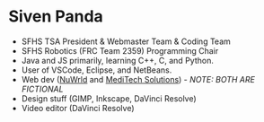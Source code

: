 <h1>Siven Panda</h1>
<ul>
<li>SFHS TSA President & Webmaster Team & Coding Team
<li>SFHS Robotics (FRC Team 2359) Programming Chair
<li>Java and JS primarily, learning C++, C, and Python.
<li>User of VSCode, Eclipse, and NetBeans.
  <li>Web dev (<a href="https://nuwrld.cf" target="_blank">NuWrld</a> and <a href="https://mtsolutions.cf"  target="_blank">MediTech Solutions</a>) - <i> NOTE: BOTH ARE FICTIONAL</i>
<li>Design stuff (GIMP, Inkscape, DaVinci Resolve)
<li>Video editor (DaVinci Resolve)
</ul>

